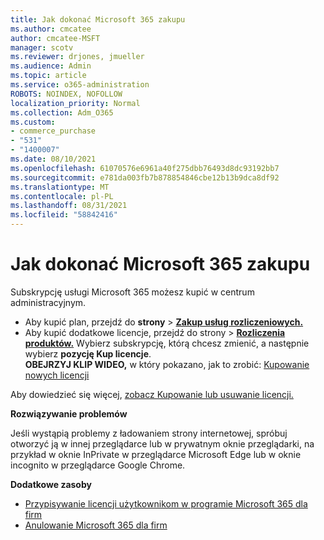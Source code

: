 ```yaml
---
title: Jak dokonać Microsoft 365 zakupu
ms.author: cmcatee
author: cmcatee-MSFT
manager: scotv
ms.reviewer: drjones, jmueller
ms.audience: Admin
ms.topic: article
ms.service: o365-administration
ROBOTS: NOINDEX, NOFOLLOW
localization_priority: Normal
ms.collection: Adm_O365
ms.custom:
- commerce_purchase
- "531"
- "1400007"
ms.date: 08/10/2021
ms.openlocfilehash: 61070576e6961a40f275dbb76493d8dc93192bb7
ms.sourcegitcommit: e781da003fb7b878854846cbe12b13b9dca8df92
ms.translationtype: MT
ms.contentlocale: pl-PL
ms.lasthandoff: 08/31/2021
ms.locfileid: "58842416"
---
```

# <a name="how-to-make-a-microsoft-365-purchase"></a>Jak dokonać Microsoft 365 zakupu

Subskrypcję usługi Microsoft 365 możesz kupić w centrum administracyjnym.
  
- Aby kupić plan, przejdź do **strony** \> **[Zakup usług rozliczeniowych.](https://go.microsoft.com/fwlink/p/?linkid=868433)**
- Aby kupić dodatkowe licencje,  przejdź do strony \> **[Rozliczenia produktów.](https://go.microsoft.com/fwlink/p/?linkid=842054)** Wybierz subskrypcję, którą chcesz zmienić, a następnie wybierz **pozycję Kup licencje**.\
**OBEJRZYJ KLIP WIDEO,** w który pokazano, jak to zrobić: [Kupowanie nowych licencji](https://go.microsoft.com/fwlink/p/?linkid=2154857)
  
Aby dowiedzieć się więcej, [zobacz Kupowanie lub usuwanie licencji.](https://docs.microsoft.com/microsoft-365/commerce/licenses/buy-licenses)

**Rozwiązywanie problemów**

Jeśli wystąpią problemy z ładowaniem strony internetowej, spróbuj otworzyć ją w innej przeglądarce lub w prywatnym oknie przeglądarki, na przykład w oknie InPrivate w przeglądarce Microsoft Edge lub w oknie incognito w przeglądarce Google Chrome.

**Dodatkowe zasoby**
  
- [Przypisywanie licencji użytkownikom w programie Microsoft 365 dla firm](https://docs.microsoft.com/microsoft-365/admin/add-users/add-users)
- [Anulowanie Microsoft 365 dla firm](https://docs.microsoft.com/microsoft-365/commerce/subscriptions/cancel-your-subscription)